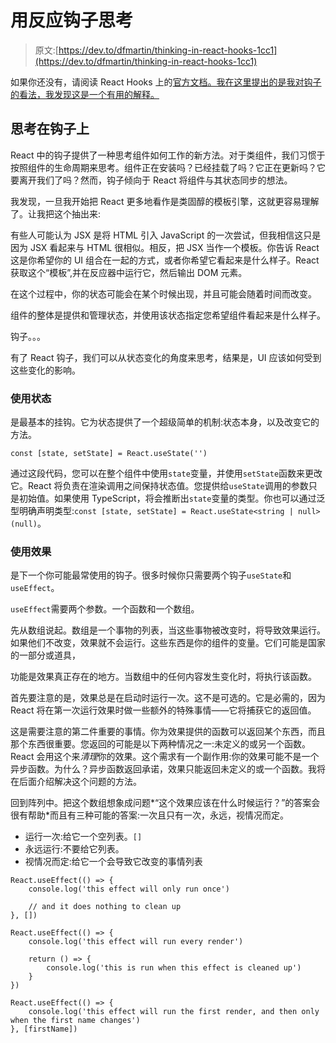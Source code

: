 # 用反应钩子思考

> 原文:[https://dev.to/dfmartin/thinking-in-react-hooks-1cc1](https://dev.to/dfmartin/thinking-in-react-hooks-1cc1)

如果你还没有，请阅读 React Hooks 上的[官方文档。我在这里提出的是我对钩子的看法，我发现这是一个有用的解释。](https://reactjs.org/docs/hooks-intro.html)

## [](#thinking-in-hooks)思考在钩子上

React 中的钩子提供了一种思考组件如何工作的新方法。对于类组件，我们习惯于按照组件的生命周期来思考。组件正在安装吗？已经挂载了吗？它正在更新吗？它要离开我们了吗？然而，钩子倾向于 React 将组件与其状态同步的想法。

我发现，一旦我开始把 React 更多地看作是类固醇的模板引擎，这就更容易理解了。让我把这个抽出来:

有些人可能认为 JSX 是将 HTML 引入 JavaScript 的一次尝试，但我相信这只是因为 JSX 看起来与 HTML 很相似。相反，把 JSX 当作一个模板。你告诉 React 这是你希望你的 UI 组合在一起的方式，或者你希望它看起来是什么样子。React 获取这个“模板”,并在反应器中运行它，然后输出 DOM 元素。

在这个过程中，你的状态可能会在某个时候出现，并且可能会随着时间而改变。

组件的整体是提供和管理状态，并使用该状态指定您希望组件看起来是什么样子。

钩子。。。

有了 React 钩子，我们可以从状态变化的角度来思考，结果是，UI 应该如何受到这些变化的影响。

### [](#usestate)使用状态

是最基本的挂钩。它为状态提供了一个超级简单的机制:状态本身，以及改变它的方法。

`const [state, setState] = React.useState('')`

通过这段代码，您可以在整个组件中使用`state`变量，并使用`setState`函数来更改它。React 将负责在渲染调用之间保持状态值。您提供给`useState`调用的参数只是初始值。如果使用 TypeScript，将会推断出`state`变量的类型。你也可以通过泛型明确声明类型:`const [state, setState] = React.useState<string | null>(null)`。

### [](#useeffect)使用效果

是下一个你可能最常使用的钩子。很多时候你只需要两个钩子`useState`和`useEffect`。

`useEffect`需要两个参数。一个函数和一个数组。

先从数组说起。数组是一个事物的列表，当这些事物被改变时，将导致效果运行。如果他们不改变，效果就不会运行。这些东西是你的组件的变量。它们可能是国家的一部分或道具，

功能是效果真正存在的地方。当数组中的任何内容发生变化时，将执行该函数。

首先要注意的是，效果总是在启动时运行一次。这不是可选的。它是必需的，因为 React 将在第一次运行效果时做一些额外的特殊事情——它将捕获它的返回值。

这是需要注意的第二件重要的事情。你为效果提供的函数可以返回某个东西，而且那个东西很重要。您返回的可能是以下两种情况之一:未定义的或另一个函数。React 会用这个来*清理*你的效果。这个需求有一个副作用:你的效果可能不是一个异步函数。为什么？异步函数返回承诺，效果只能返回未定义的或一个函数。我将在后面介绍解决这个问题的方法。

回到阵列中。把这个数组想象成问题*“这个效果应该在什么时候运行？”的答案会很有帮助*而且有三种可能的答案:一次且只有一次，永远，视情况而定。

*   运行一次:给它一个空列表。`[]`
*   永远运行:不要给它列表。
*   视情况而定:给它一个会导致它改变的事情列表

```
React.useEffect(() => {
    console.log('this effect will only run once')

    // and it does nothing to clean up
}, [])

React.useEffect(() => {
    console.log('this effect will run every render')

    return () => {
        console.log('this is run when this effect is cleaned up')
    }
})

React.useEffect(() => {
    console.log('this effect will run the first render, and then only when the first name changes')
}, [firstName]) 
```